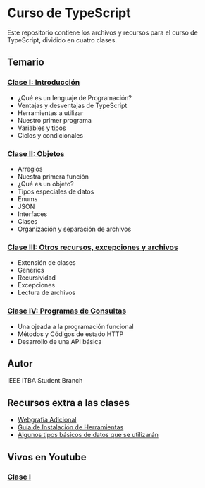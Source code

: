 # Curso de TypeScript

Este repositorio contiene los archivos y recursos para el curso de TypeScript, dividido en cuatro clases.

## Temario

### [Clase I: Introducción](https://github.com/IEEESBITBA/curso-typescript/blob/main/Clase%20I/Clase%20I.pdf)

- ¿Qué es un lenguaje de Programación?
- Ventajas y desventajas de TypeScript
- Herramientas a utilizar
- Nuestro primer programa
- Variables y tipos
- Ciclos y condicionales

### [Clase II: Objetos](https://github.com/IEEESBITBA/curso-typescript/blob/main/Clase%20II/Clase%20II.pdf)

- Arreglos
- Nuestra primera función
- ¿Qué es un objeto?
- Tipos especiales de datos
- Enums
- JSON
- Interfaces
- Clases
- Organización y separación de archivos

### [Clase III: Otros recursos, excepciones y archivos](https://github.com/IEEESBITBA/curso-typescript/blob/main/Clase%20III/Clase%20III.pdf)

- Extensión de clases
- Generics
- Recursividad
- Excepciones
- Lectura de archivos

### [Clase IV: Programas de Consultas](https://github.com/IEEESBITBA/curso-typescript/blob/main/Clase%20IV/Clase%20IV.pdf)
- Una ojeada a la programación funcional
- Métodos y Códigos de estado HTTP
- Desarrollo de una API básica

## Autor

IEEE ITBA Student Branch

## Recursos extra a las clases
- [Webgrafia Adicional](https://github.com/IEEESBITBA/curso-typescript/blob/main/Anexo/Listado%20de%20Webgraf%C3%ADa%20adicional.pdf)
- [Guía de Instalación de Herramientas](https://github.com/IEEESBITBA/curso-typescript/blob/main/Anexo/Gu%C3%ADa%20de%20Instalaci%C3%B3n%20de%20Herramientas.pdf)
- [Algunos tipos básicos de datos que se utilizarán](https://github.com/IEEESBITBA/curso-typescript/blob/main/Anexo/Tabla%20algunos%20tipos%20de%20dato.pdf)

## Vivos en Youtube

### [Clase I](https://www.youtube.com/watch?v=E5_OozgPquo)
